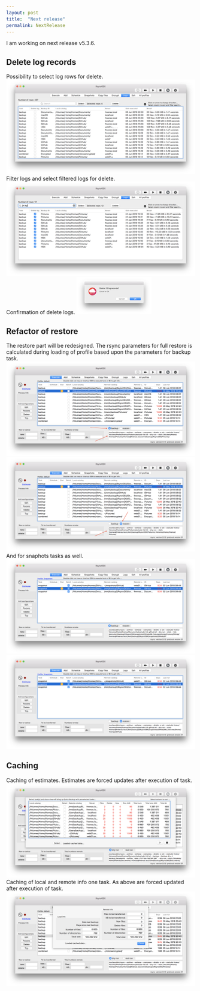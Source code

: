 ```yaml
---
layout: post
title:  "Next release"
permalink: NextRelease
---
```

I am working on next release v5.3.6.

## Delete log records

Possibility to select log rows for delete.
![](/images/RsyncOSX/v5.4.0/nr3.png)
Filter logs and select filtered logs for delete.
![](/images/RsyncOSX/v5.4.0/nr4.png)
Confirmation of delete logs.
![](/images/RsyncOSX/v5.4.0/nr5.png)

## Refactor of restore

The restore part will be redesigned. The rsync parameters for full restore is calculated during loading of profile based upon the parameters for backup task.
![](/images/RsyncOSX/v5.4.0/backup.png)
![](/images/RsyncOSX/v5.4.0/restore.png)
And for snaphots tasks as well.
![](/images/RsyncOSX/v5.4.0/backupsnap.png)
![](/images/RsyncOSX/v5.4.0/restoresnap.png)

## Caching

Caching of estimates. Estimates are forced updates after execution of task.
![](/images/RsyncOSX/v5.4.0/nr1.png)
Caching of local and remote info one task. As above are forced updated after execution of task.
![](/images/RsyncOSX/v5.4.0/nr2.png)
